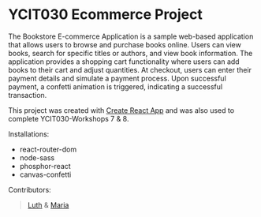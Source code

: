 # YCIT030 Ecommerce Project

The Bookstore E-commerce Application is a sample web-based application that allows users to browse and purchase books online. Users can view books, search for specific titles or authors, and view book information. The application provides a shopping cart functionality where users can add books to their cart and adjust quantities. At checkout, users can enter their payment details and simulate a payment process. Upon successful payment, a confetti animation is triggered, indicating a successful transaction.

This project was created with [Create React App](https://github.com/facebook/create-react-app) and was also used to complete YCIT030-Workshops 7 & 8.

Installations:
* react-router-dom
* node-sass
* phosphor-react
* canvas-confetti

Contributors:
> [Luth](https://github.com/panzerwaschbar) & [Maria](https://github.com/marainev)

